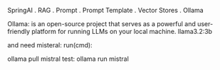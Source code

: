 SpringAI 
. RAG
. Prompt
. Prompt Template
. Vector Stores
. Ollama

Ollama: is an open-source project that serves as a powerful and user-friendly platform for running LLMs on your local machine.
llama3.2:3b

and need misteral:
run(cmd):

ollama pull mistral
test: ollama run mistral

